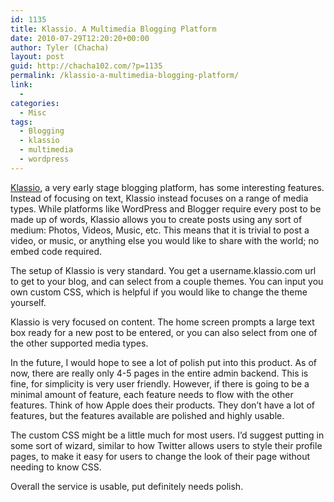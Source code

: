 ```yaml
---
id: 1135
title: Klassio. A Multimedia Blogging Platform
date: 2010-07-29T12:20:20+00:00
author: Tyler (Chacha)
layout: post
guid: http://chacha102.com/?p=1135
permalink: /klassio-a-multimedia-blogging-platform/
link:
  - 
categories:
  - Misc
tags:
  - Blogging
  - klassio
  - multimedia
  - wordpress
---
```

[Klassio](http://klassio.com), a very early stage blogging platform, has some interesting features. Instead of focusing on text, Klassio instead focuses on a range of media types. While platforms like WordPress and Blogger require every post to be made up of words, Klassio allows you to create posts using any sort of medium: Photos, Videos, Music, etc. This means that it is trivial to post a video, or music, or anything else you would like to share with the world; no embed code required.
  
The setup of Klassio is very standard. You get a username.klassio.com url to get to your blog, and can select from a couple themes. You can input you own custom CSS, which is helpful if you would like to change the theme yourself.

Klassio is very focused on content. The home screen prompts a large text box ready for a new post to be entered, or you can also select from one of the other supported media types.
  
In the future, I would hope to see a lot of polish put into this product. As of now, there are really only 4-5 pages in the entire admin backend. This is fine, for simplicity is very user friendly. However, if there is going to be a minimal amount of feature, each feature needs to flow with the other features. Think of how Apple does their products. They don&#8217;t have a lot of features, but the features available are polished and highly usable.

The custom CSS might be a little much for most users. I&#8217;d suggest putting in some sort of wizard, similar to how Twitter allows users to style their profile pages, to make it easy for users to change the look of their page without needing to know CSS.

Overall the service is usable, put definitely needs polish.